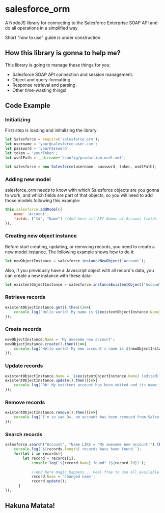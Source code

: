 # salesforce_orm
A NodeJS library for connecting to the Salesforce Enterprise SOAP API and do all operations in a simplified way.

Short "how to use" guide is under construction.

## How this library is gonna to help me?

This library is going to manage these things for you:
* Salesforce SOAP API connection and session management.
* Object and query-formatting.
* Response retrieval and parsing.
* Other time-wasting things!

## Code Example

### Initializing
First step is loading and initializing the library:

```javascript
let Salesforce = require('salesforce_orm');
let username = 'your@salesforce-user.com';
let password = 'yourPassword';
let token = 'yourToken';
let wsdlPath = __dirname+'/config/production.wsdl.xml';

let salesforce = new Salesforce(username, password, token, wsdlPath);
```

### Adding new model
salesforce_orm needs to know with which Salesforce objects are you gonna to work, and which fields are part of that objects, so you will need to add those models following this example:

```javascript
this.salesforce.addModel({
	name: 'Account',
	fields: ["Id", "Name"] //Add here all API Names of Account fields
});
```

### Creating new object instance

Before start creating, updating, or removing records, you need to create a new model instance. The following example shows how to do it:

```javascript
let newObjectInstance = salesforce.instanceNewObject('Account');
```
Also, if you previously have a Javascript object with all record's data, you can create a new instance with these data:

```javascript
let existentObjectInstance = salesforce.instanceExistentObject('Account',{Id: '1234567890123456'}); //Here you can pass any model's properties
```

### Retrieve records
```javascript
existentObjectInstance.get().then(()=>{
	console.log(`Hello world! My name is ${existentObjectInstance.Name}`);
});
```

### Create records
```javascript
newObjectInstance.Name = 'My awesome new account';
newObjectInstance.create().then(()=>{
	console.log(`Hello world! My new account's name is ${newObjectInstance.Name}`);
});
```

### Update records
```javascript
existentObjectInstance.Name = `${existentObjectInstance.Name} (edited)`;
existentObjectInstance.update().then(()=>{
	console.log(`Oh! My existent account has been edited and its name is now ${existentObjectInstance.Name}`);
});
```
### Remove records
```javascript
existentObjectInstance.remove().then(()=>{
	console.log(`I'm so sad D=, an account has been removed from Salesforce.`);
});
```

### Search records
```javascript
salesforce.search("Account", "Name LIKE = 'My awesome new account'").then((records)=>{
	console.log(`${records.length} records have been found.`);
	for(let i in records){
		let record = records[i];
		    console.log(`${record.Name} found! (${record.Id})`);
    
		    //And here magic happens... Feel free to use all available methods (as delete or update) with these results...
		    record.Name = 'Changed name';
		    record.update();
	  }
});
```

## Hakuna Matata!
